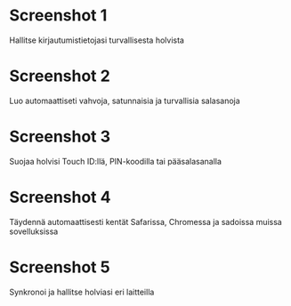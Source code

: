 # Screenshot 1

Hallitse kirjautumistietojasi turvallisesta holvista

# Screenshot 2

Luo automaattiseti vahvoja, satunnaisia ja turvallisia salasanoja

# Screenshot 3

Suojaa holvisi Touch ID:llä, PIN-koodilla tai pääsalasanalla

# Screenshot 4

Täydennä automaattisesti kentät Safarissa, Chromessa ja sadoissa muissa sovelluksissa

# Screenshot 5

Synkronoi ja hallitse holviasi eri laitteilla
